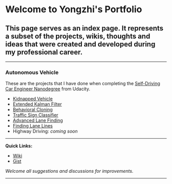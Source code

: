 # Welcome to Yongzhi's Portfolio

## This page serves as an index page. It represents a subset of the projects, wikis, thoughts and ideas that were created and developed during my professional career.

---

### Autonomous Vehicle

These are the projects that I have done when completing the [Self-Driving Car Engineer Nanodegree](http://www.udacity.com/drive) from Udacity.

- [Kidnapped Vehicle](./udacity/KidnappedVehicle.md)
- [Extended Kalman Filter](./udacity/ExtendedKalmanFilter.md)
- [Behavioral Cloning](./udacity/BehavioralCloning.md)
- [Traffic Sign Classifier](./udacity/TrafficSignClassifier.md)
- [Advanced Lane Finding](./udacity/AdvancedLaneFinding.md)
- [Finding Lane Lines](./udacity/FindingLaneLines.md)
- Highway Driving: _coming soon_

---

**Quick Links:**
+ [Wiki](./wiki.md)
+ [Gist](./gist.md)

_Welcome all suggestions and discussions for improvements._

---
